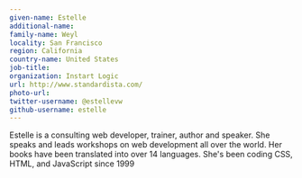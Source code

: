 ```yaml
---
given-name: Estelle	
additional-name: 
family-name: Weyl
locality: San Francisco
region: California
country-name: United States
job-title: 
organization: Instart Logic
url: http://www.standardista.com/
photo-url: 
twitter-username: @estellevw 
github-username: estelle
---
```

Estelle is a consulting web developer, trainer, author and speaker. She speaks and leads workshops on web development all over the world. Her books have been translated into over 14 languages. She's been coding CSS, HTML, and JavaScript since 1999